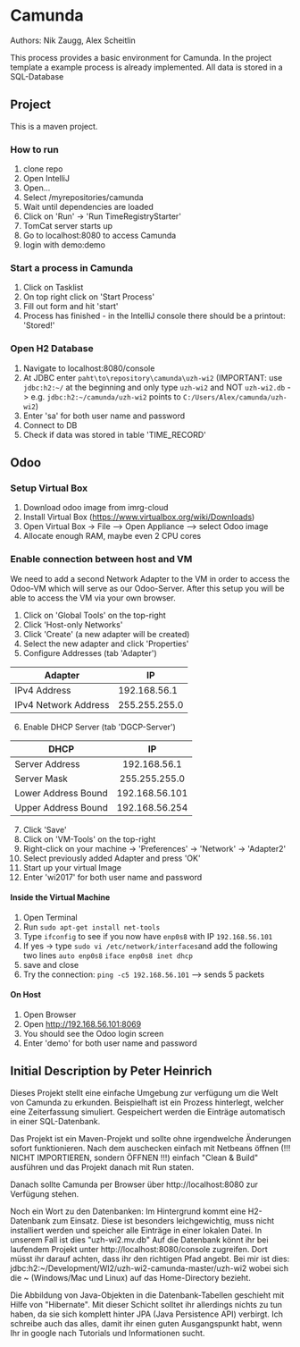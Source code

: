 # Camunda
Authors: Nik Zaugg, Alex Scheitlin

This process provides a basic environment for Camunda. In the project template a example process is already implemented.
All data is stored in a SQL-Database

## Project
This is a maven project.

### How to run
1. clone repo
2. Open IntelliJ
3. Open...
4. Select /myrepositories/camunda
5. Wait until dependencies are loaded
6. Click on 'Run' ->  'Run TimeRegistryStarter'
7. TomCat server starts up
8. Go to localhost:8080 to access Camunda
9. login with demo:demo

### Start a process in Camunda
1. Click on Tasklist
2. On top right click on 'Start Process'
3. Fill out form and hit 'start'
4. Process has finished - in the IntelliJ console there should be a printout: 'Stored!'

### Open H2 Database
1. Navigate to localhost:8080/console
2. At JDBC enter `paht\to\repository\camunda\uzh-wi2` (IMPORTANT: use `jdbc:h2:~/` at the beginning and only type `uzh-wi2` and NOT `uzh-wi2.db` -> e.g. `jdbc:h2:~/camunda/uzh-wi2` points to `C:/Users/Alex/camunda/uzh-wi2`)
3. Enter 'sa' for both user name and password
4. Connect to DB
5. Check if data was stored in table 'TIME_RECORD'

## Odoo

### Setup Virtual Box
1. Download odoo image from imrg-cloud
2. Install Virtual Box (https://www.virtualbox.org/wiki/Downloads)
3. Open Virtual Box -> File --> Open Appliance --> select Odoo image
4. Allocate enough RAM, maybe even 2 CPU cores

### Enable connection between host and VM
We need to add a second Network Adapter to the VM in order to access the Odoo-VM which will serve as our Odoo-Server.
After this setup you will be able to access the VM via your own browser.

1. Click on 'Global Tools' on the top-right
2. Click 'Host-only Networks'
3. Click 'Create' (a new adapter will be created)
4. Select the new adapter and click 'Properties'
5. Configure Addresses (tab 'Adapter')

| Adapter      |   IP      | 
| -------------|-----------| 
| IPv4 Address | 192.168.56.1 |
| IPv4 Network Address  | 255.255.255.0  |  

6.  Enable DHCP Server (tab 'DGCP-Server')

| DHCP        |   IP      | 
| ------------- |:-------------:| 
| Server Address      | 192.168.56.1 |
| Server Mask      | 255.255.255.0      | 
| Lower Address Bound      | 192.168.56.101 | 
| Upper Address Bound      | 192.168.56.254 |

7. Click 'Save'
8. Click on 'VM-Tools' on the top-right
9. Right-click on your machine -> 'Preferences' -> 'Network' -> 'Adapter2'
10. Select previously added Adapter and press 'OK'
11. Start up your virtual Image
12. Enter 'wi2017' for both user name and password

#### Inside the Virtual Machine
1. Open Terminal
2. Run `sudo apt-get install net-tools`
3. Type `ifconfig` to see if you now have `enp0s8` with IP `192.168.56.101`
4. If yes -> type `sudo vi /etc/network/interfaces`and add the following two lines
    `auto enp0s8`
    `iface enp0s8 inet dhcp`
5. save and close
6. Try the connection: `ping -c5 192.168.56.101` --> sends 5 packets

#### On Host
1. Open Browser
2. Open http://192.168.56.101:8069
3. You should see the Odoo login screen
4. Enter 'demo' for both user name and password

## Initial Description by Peter Heinrich
Dieses Projekt stellt eine einfache Umgebung zur verfügung um die Welt von Camunda zu erkunden.
Beispielhaft ist ein Prozess hinterlegt, welcher eine Zeiterfassung simuliert.
Gespeichert werden die Einträge automatisch in einer SQL-Datenbank.

Das Projekt ist ein Maven-Projekt und sollte ohne irgendwelche Änderungen sofort funktionieren.
Nach dem auschecken einfach mit Netbeans öffnen (!!! NICHT IMPORTIEREN, sondern ÖFFNEN !!!) einfach "Clean & Build" ausführen und das Projekt danach mit Run staten.

Danach sollte Camunda per Browser über http://localhost:8080 zur Verfügung stehen.

Noch ein Wort zu den Datenbanken:
Im Hintergrund kommt eine H2-Datenbank zum Einsatz. Diese ist besonders leichgewichtig, muss nicht installiert werden und speicher alle Einträge in einer lokalen Datei. In unserem Fall ist dies "uzh-wi2.mv.db"
Auf die Datenbank könnt ihr bei laufendem Projekt unter http://localhost:8080/console zugreifen.
Dort müsst ihr darauf achten, dass ihr den richtigen Pfad angebt. Bei mir ist dies: jdbc:h2:~/Development/WI2/uzh-wi2-camunda-master/uzh-wi2 wobei sich die ~ (Windows/Mac und Linux) auf das Home-Directory bezieht.

Die Abbildung von Java-Objekten in die Datenbank-Tabellen geschieht mit Hilfe von "Hibernate". Mit dieser Schicht solltet ihr allerdings nichts zu tun haben, da sie sich komplett hinter JPA (Java Persistence API) verbirgt. Ich schreibe auch das alles, damit ihr einen guten Ausgangspunkt habt, wenn Ihr in google nach Tutorials und Informationen sucht.
